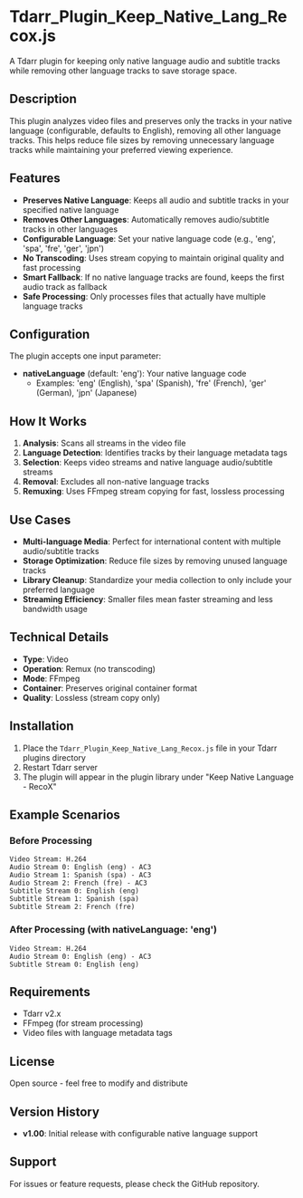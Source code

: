 # Tdarr_Plugin_Keep_Native_Lang_Recox.js

A Tdarr plugin for keeping only native language audio and subtitle tracks while removing other language tracks to save storage space.

## Description

This plugin analyzes video files and preserves only the tracks in your native language (configurable, defaults to English), removing all other language tracks. This helps reduce file sizes by removing unnecessary language tracks while maintaining your preferred viewing experience.

## Features

- **Preserves Native Language**: Keeps all audio and subtitle tracks in your specified native language
- **Removes Other Languages**: Automatically removes audio/subtitle tracks in other languages
- **Configurable Language**: Set your native language code (e.g., 'eng', 'spa', 'fre', 'ger', 'jpn')
- **No Transcoding**: Uses stream copying to maintain original quality and fast processing
- **Smart Fallback**: If no native language tracks are found, keeps the first audio track as fallback
- **Safe Processing**: Only processes files that actually have multiple language tracks

## Configuration

The plugin accepts one input parameter:

- **nativeLanguage** (default: 'eng'): Your native language code
  - Examples: 'eng' (English), 'spa' (Spanish), 'fre' (French), 'ger' (German), 'jpn' (Japanese)

## How It Works

1. **Analysis**: Scans all streams in the video file
2. **Language Detection**: Identifies tracks by their language metadata tags
3. **Selection**: Keeps video streams and native language audio/subtitle streams
4. **Removal**: Excludes all non-native language tracks
5. **Remuxing**: Uses FFmpeg stream copying for fast, lossless processing

## Use Cases

- **Multi-language Media**: Perfect for international content with multiple audio/subtitle tracks
- **Storage Optimization**: Reduce file sizes by removing unused language tracks
- **Library Cleanup**: Standardize your media collection to only include your preferred language
- **Streaming Efficiency**: Smaller files mean faster streaming and less bandwidth usage

## Technical Details

- **Type**: Video
- **Operation**: Remux (no transcoding)
- **Mode**: FFmpeg
- **Container**: Preserves original container format
- **Quality**: Lossless (stream copy only)

## Installation

1. Place the `Tdarr_Plugin_Keep_Native_Lang_Recox.js` file in your Tdarr plugins directory
2. Restart Tdarr server
3. The plugin will appear in the plugin library under "Keep Native Language - RecoX"

## Example Scenarios

### Before Processing
```
Video Stream: H.264
Audio Stream 0: English (eng) - AC3
Audio Stream 1: Spanish (spa) - AC3  
Audio Stream 2: French (fre) - AC3
Subtitle Stream 0: English (eng)
Subtitle Stream 1: Spanish (spa)
Subtitle Stream 2: French (fre)
```

### After Processing (with nativeLanguage: 'eng')
```
Video Stream: H.264
Audio Stream 0: English (eng) - AC3
Subtitle Stream 0: English (eng)
```

## Requirements

- Tdarr v2.x
- FFmpeg (for stream processing)
- Video files with language metadata tags

## License

Open source - feel free to modify and distribute

## Version History

- **v1.00**: Initial release with configurable native language support

## Support

For issues or feature requests, please check the GitHub repository.